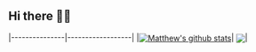 ## Hi there 🥷🏻

|---------------|------------------|
|<a href="https://github.com/anuraghazra/github-readme-stats"><img align="center" src="https://github-readme-stats.vercel.app/api?username=matthewsia98&show_icons=true&count_private=true&include_all_commits=true&hide_border=true&bg_color=1e1e2e&text_color=cdd6f4&icon_color=cba6f7&title_color=94e2d5" alt="Matthew's github stats" /></a>| <a href="https://github.com/anuraghazra/github-readme-stats"><img align="center" src="https://github-readme-stats.vercel.app/api/top-langs/?username=matthewsia98&layout=compact&langs_count=10&hide=html,css,scheme&hide_border=true&bg_color=1e1e2e&text_color=cdd6f4&icon_color=cba6f7&title_color=94e2d5" /></a>|
